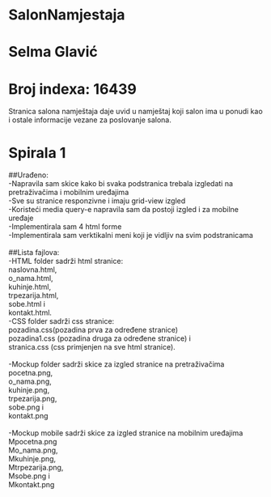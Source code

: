 
# SalonNamjestaja

# Selma Glavić

# Broj indexa: 16439

Stranica salona namještaja daje uvid u namještaj koji salon ima u ponudi kao i ostale informacije vezane za poslovanje salona. 

# Spirala 1

##Urađeno:<br />
-Napravila sam skice kako bi svaka podstranica trebala izgledati na pretraživačima i mobilnim uređajima<br />
-Sve su stranice responzivne i imaju grid-view izgled<br />
-Koristeći media query-e napravila sam da postoji izgled i za mobilne uređaje<br />
-Implementirala sam 4 html forme<br />
-Implementirala sam verktikalni meni koji je vidljiv na svim podstranicama<br />
<br />
##Lista fajlova:<br />
-HTML folder sadrži html stranice: <br />
  naslovna.html,<br /> 
  o_nama.html, <br />
  kuhinje.html,<br /> 
  trpezarija.html, <br />
  sobe.html i <br />
  kontakt.html.<br />
-CSS folder sadrži css stranice:<br />
  pozadina.css(pozadina prva za određene stranice)<br />
  pozadina1.css (pozadina druga za određene stranice) i<br />
  stranica.css (css primjenjen na sve html stranice).<br />
  <br />
-Mockup folder sadrži skice za izgled stranice na pretraživačima<br />
  pocetna.png,<br />
  o_nama.png,<br />
  kuhinje.png,<br />
  trpezarija.png,<br />
  sobe.png i <br />
  kontakt.png<br />
  <br />
-Mockup mobile sadrži skice za izgled stranice na mobilnim uređajima<br />
  Mpocetna.png<br />
  Mo_nama.png,<br />
  Mkuhinje.png,<br />
  Mtrpezarija.png,<br />
  Msobe.png i <br />
  Mkontakt.png<br />
